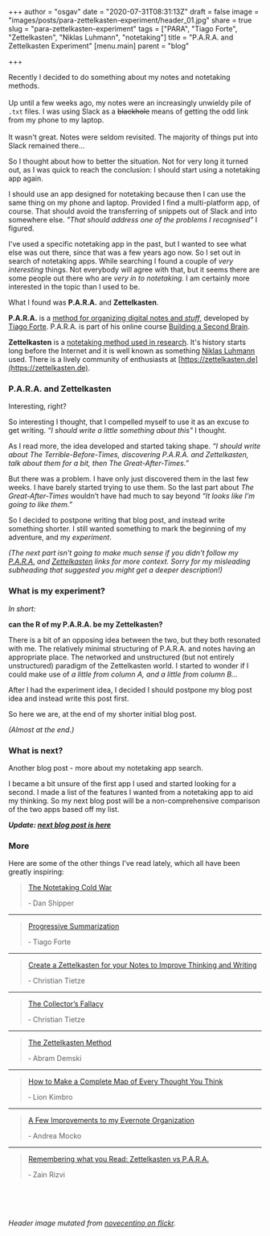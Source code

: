 +++
author = "osgav"
date = "2020-07-31T08:31:13Z"
draft = false
image = "images/posts/para-zettelkasten-experiment/header_01.jpg"
share = true
slug = "para-zettelkasten-experiment"
tags = ["PARA", "Tiago Forte", "Zettelkasten", "Niklas Luhmann", "notetaking"]
title = "P.A.R.A. and Zettelkasten Experiment"
[menu.main]
parent = "blog"

+++


Recently I decided to do something about my notes and notetaking methods.
<br><br>
Up until a few weeks ago, my notes were an increasingly unwieldy pile of `.txt` files. I was using Slack as a ~~blackhole~~ means of getting the odd link from my phone to my laptop.
<br><br>
It wasn't great. Notes were seldom revisited. The majority of things put into Slack remained there...

<!--more-->

So I thought about how to better the situation. Not for very long it turned out, as I was quick to reach the conclusion: I should start using a notetaking app again.

I should use an app designed for notetaking because then I can use the same thing on my phone and laptop. Provided I find a multi-platform app, of course. That should avoid the transferring of snippets out of Slack and into somewhere else. *"That should address one of the problems I recognised"* I figured.

I've used a specific notetaking app in the past, but I wanted to see what else was out there, since that was a few years ago now. So I set out in search of notetaking apps. While searching I found a couple of *very interesting* things. Not everybody will agree with that, but it seems there are some people out there who are *very in to notetaking.* I am certainly more interested in the topic than I used to be.

What I found was **P.A.R.A.** and **Zettelkasten**.

**P.A.R.A.** is a [method for organizing digital notes and *stuff*](https://fortelabs.co/blog/para/), developed by [Tiago Forte](https://fortelabs.co/about-forte-labs/). P.A.R.A. is part of his online course [Building a Second Brain](https://fortelabs.co/blog/basboverview/).

**Zettelkasten** is a [notetaking method used in research](https://en.wikipedia.org/wiki/Zettelkasten). It's history starts long before the Internet and it is well known as something [Niklas Luhmann](https://writingcooperative.com/zettelkasten-how-one-german-scholar-was-so-freakishly-productive-997e4e0ca125) used.  There is a lively community of enthusiasts at [https://zettelkasten.de](https://zettelkasten.de).




### P.A.R.A. and Zettelkasten

Interesting, right?

So interesting I thought, that I compelled myself to use it as an excuse to get writing. *"I should write a little something about this"* I thought.

As I read more, the idea developed and started taking shape. *“I should write about The Terrible-Before-Times, discovering P.A.R.A. and Zettelkasten, talk about them for a bit, then The Great-After-Times.”*

But there was a problem. I have only just discovered them in the last few weeks. I have barely started trying to use them. So the last part about *The Great-After-Times* wouldn’t have had much to say beyond *“It looks like I’m going to like them.”*

So I decided to postpone writing that blog post, and instead write something shorter. I still wanted something to mark the beginning of my adventure, and my *experiment*.

*(The next part isn't going to make much sense if you didn't follow my [P.A.R.A.](https://fortelabs.co/blog/para/) and [Zettelkasten](https://writingcooperative.com/zettelkasten-how-one-german-scholar-was-so-freakishly-productive-997e4e0ca125) links for more context. Sorry for my misleading subheading that suggested you might get a deeper description!)*




### What is my experiment? 

*In short:* 

**can the R of my P.A.R.A. be my Zettelkasten?**

There is a bit of an opposing idea between the two, but they both resonated with me. The relatively minimal structuring of P.A.R.A. and notes having an appropriate place. The networked and unstructured (but not entirely unstructured) paradigm of the Zettelkasten world. I started to wonder if I could make use of *a little from column A, and a little from column B...*

After I had the experiment idea, I decided I should postpone my blog post idea and instead write this post first. 

So here we are, at the end of my shorter initial blog post.

*(Almost at the end.)*




### What is next?

Another blog post - more about my notetaking app search.

I became a bit unsure of the first app I used and started looking for a second. I made a list of the features I wanted from a notetaking app to aid my thinking. So my next blog post will be a non-comprehensive comparison of the two apps based off my list.

***Update: [next blog post is here](/post/onenote-vs-joplin.html)***


### More

Here are some of the other things I've read lately, which all have been greatly inspiring:


> [The Notetaking Cold War](https://superorganizers.substack.com/p/the-notetaking-cold-war-c7d)
>
> &dash; Dan Shipper
<hr>

> [Progressive Summarization](https://fortelabs.co/blog/progressive-summarization-a-practical-technique-for-designing-discoverable-notes/)
>
> &dash; Tiago Forte 
<hr>

> [Create a Zettelkasten for your Notes to Improve Thinking and Writing](https://zettelkasten.de/posts/zettelkasten-improves-thinking-writing/)
>
> &dash; Christian Tietze
<hr>

> [The Collector’s Fallacy](https://zettelkasten.de/posts/collectors-fallacy/)
>
> &dash; Christian Tietze
<hr>

> [The Zettelkasten Method](https://www.lesswrong.com/posts/NfdHG6oHBJ8Qxc26s/the-zettelkasten-method-1)
>
> &dash; Abram Demski
<hr>

> [How to Make a Complete Map of Every Thought You Think](https://users.speakeasy.net/~lion/nb/html/)
>
> &dash; Lion Kimbro 
<hr> 

> [A Few Improvements to my Evernote Organization](https://accordingtoandrea.com/tag/p-a-r-a-method/)
>
> &dash; Andrea Mocko
<hr> 

> [Remembering what you Read: Zettelkasten vs P.A.R.A.](https://www.zainrizvi.io/blog/remembering-what-you-read-zettelkasten-vs-para/)
>
> &dash; Zain Rizvi


<br><br><br>

*Header image mutated from [novecentino on flickr](https://www.flickr.com/photos/novecentino/2937239799/).*


